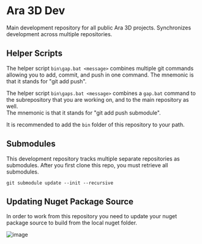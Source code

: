 # Ara 3D Dev 

Main development repository for all public Ara 3D projects. 
Synchronizes development across multiple repositories. 

## Helper Scripts 

The helper script `bin\gap.bat <message>` combines multiple git commands
allowing you to add, commit, and push in one command. 
The mnemonic is that it stands for "git add push". 

The helper script `bin\gaps.bat <message>` combines 
a `gap.bat` command to the subrepository
that you are working on, and to the main repository as well.  
The mnemonic is that it stands for "git add push submodule".

It is recommended to add the `bin` folder of this repository to your path. 

## Submodules

This development repository tracks multiple separate repositories as submodules. 
After you first clone this repo, you must retrieve all submodules. 

  `git submodule update --init --recursive`

## Updating Nuget Package Source 

In order to work from this repository you need to update your nuget package source to build from the local nuget folder.

![image](https://github.com/ara3d/ara3d-dev/assets/1759994/940036b6-cea2-4e34-833e-b4a36630b1fc)

